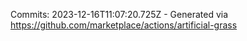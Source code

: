 Commits: 2023-12-16T11:07:20.725Z - Generated via https://github.com/marketplace/actions/artificial-grass
<br>
